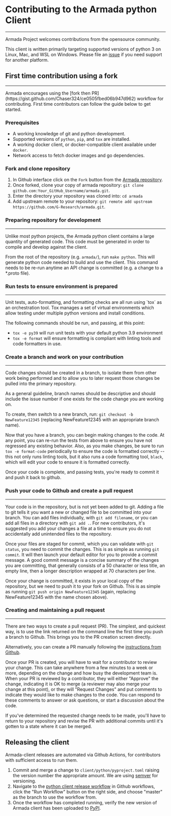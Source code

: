 # Contributing to the Armada python Client
<hr />

Armada Project welcomes contributions from the opensource community.

This client is written primarily targeting supported versions of python 3 on Linux, Mac, and WSL on Windows. Please file
an [issue](https://github.com/g-research/armada/issues/new) if you need support for another platform.

## First time contribution using a fork
<hr />
Armada encourages using the [fork then PR](https://gist.github.com/Chaser324/ce0505fbed06b947d962)
workflow for contributing. First time contributors can follow the guide below to get started.

### Prerequisites
- A working knowledge of git and python development.
- Supported versions of `python`, `pip`, and `tox` are installed.
- A working docker client, or docker-compatible client available under `docker`.
- Network access to fetch docker images and go dependencies.

### Fork and clone repository
1) In Github interface click on the `Fork` button from the [Armada repository](https://github.com/g-research/armada).
2) Once forked, clone your copy of armada repository: `git clone github.com:Your_GitHub_Username/armada.git`.
3) Enter the directory your repository was cloned into: `cd armada`
4) Add upstream remote to your repository: `git remote add upstream https://github.com/G-Research/armada.git`.

### Preparing repository for development
<hr />
Unlike most python projects, the Armada python client contains a large quantity of generated code. This code must be
generated in order to compile and develop against the client.

From the root of the repository (e.g. `armada/`), run `make python`. This will generate python code needed to build
and use the client. This command needs to be re-run anytime an API change is committed (e.g. a change to a *.proto
file).

### Run tests to ensure environment is prepared
<hr />
Unit tests, auto-formatting, and formatting checks are all run using `tox` as an orchestration tool. Tox manages a set
of virtual environments which allow testing under multiple python versions and install conditions.

The following commands should be run, and passing, at this point:
- `tox -e py39` will run unit tests with your default python 3.9 environment
- `tox -e format` will ensure formatting is compliant with linting tools and code formatters in use.

### Create a branch and work on your contribution
<hr />
Code changes should be created in a branch, to isolate them from other work being performed and to allow you to later
request those changes be pulled into the primary repository.

As a general guideline, branch names should be descriptive and should include the issue number if one exists for the
code change you are working on.

To create, then switch to a new branch, run: `git checkout -b NewFeature12345` (replacing NewFeature12345 with an
appropriate branch name).

Now that you have a branch, you can begin making changes to the code. At any point, you can re-run the tests from above
to ensure you have not regressed any existing behavior. Also, as you make changes, be sure to run `tox -e format-code`
periodically to ensure the code is formatted correctly -- this not only runs linting tools, but it also runs a code
formatting tool, `black`, which will edit your code to ensure it is formatted correctly.

Once your code is complete, and passing tests, you're ready to commit it and push it back to github.

### Push your code to Github and create a pull request
<hr />

Your code is in the repository, but is not yet been added to git. Adding a file to git tells it you want a new or
changed file to be committed into your branch. You can add files individually, with `git add filename`, or you can
add all files in a directory with `git add .`. For new contributors, it's suggested you add your changes a file at a 
time to ensure you do not accidentally add unintended files to the repository.

Once your files are staged for commit, which you can validate with `git status`, you need to commit the changes. This
is as simple as running `git commit`. It will then launch your default editor for you to provide a commit message. A
good commit message is a concise summary of the changes you are committing, that generally consists of a 50 character or
less title, an empty line, then a longer description wrapped at 70 characters per line.

Once your change is committed, it exists in your local copy of the repository, but we need to push it to your fork on
Github. This is as simple as running `git push origin NewFeature12345` (again, replacing NewFeature12345 with the name
chosen above).

### Creating and maintaining a pull request
<hr />
There are two ways to create a pull request (PR). The simplest, and quickest way, is to use the link returned on the command
line the first time you push a branch to Github. This brings you to the PR creation screen directly.

Alternatively, you can create a PR manually following the
[instructions from Github](https://docs.github.com/en/pull-requests/collaborating-with-pull-requests/proposing-changes-to-your-work-with-pull-requests/creating-a-pull-request-from-a-fork).

Once your PR is created, you will have to wait for a contributor to review your change. This can take anywhere from a
few minutes to a week or more, depending on the change and how busy the development team is. When your PR is reviewed
by a contributor, they will either "Approve" the change, indicating it is OK to merge (a reviewer may also merge your
change at this point), or they will "Request Changes" and put comments to indicate they would like to make changes to
the code. You can respond to these comments to answer or ask questions, or start a discussion about the code.

If you've determined the requested change needs to be made, you'll have to return to your repository and revise the PR
with additional commits until it's gotten to a state where it can be merged.

## Releasing the client

Armada-client releases are automated via Github Actions, for contributors with sufficient access to run them.

1) Commit and merge a change to `client/python/pyproject.toml` raising the version number the appropriate amount. We are 
   using [semver](https://semver.org/) for versioning.
2) Navigate to the [python client release workflow](https://github.com/G-Research/armada/actions/workflows/python-client-release-to-pypi.yml)
   in Github workflows, click the "Run Workflow" button on the right side, and choose "master" as the branch to use the
   workflow from.
3) Once the workflow has completed running, verify the new version of Armada client has been uploaded to
   [PyPI](https://pypi.org/project/armada-client/).